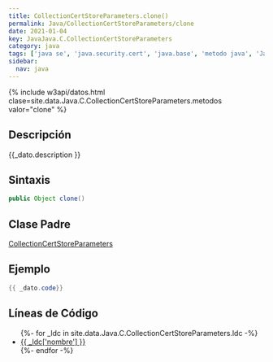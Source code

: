 ```yaml
---
title: CollectionCertStoreParameters.clone()
permalink: Java/CollectionCertStoreParameters/clone
date: 2021-01-04
key: JavaJava.C.CollectionCertStoreParameters
category: java
tags: ['java se', 'java.security.cert', 'java.base', 'metodo java', 'Java 1.4']
sidebar: 
  nav: java
---
```


{% include w3api/datos.html clase=site.data.Java.C.CollectionCertStoreParameters.metodos valor="clone" %}

## Descripción
{{_dato.description }}

## Sintaxis
~~~java
public Object clone()
~~~

## Clase Padre
[CollectionCertStoreParameters](/Java/CollectionCertStoreParameters/)

## Ejemplo
~~~java
{{ _dato.code}}
~~~

## Líneas de Código
<ul>
{%- for _ldc in site.data.Java.C.CollectionCertStoreParameters.ldc -%}
   <li>
       <a href="{{_ldc['url'] }}">{{ _ldc['nombre'] }}</a>
   </li>
{%- endfor -%}
</ul>
